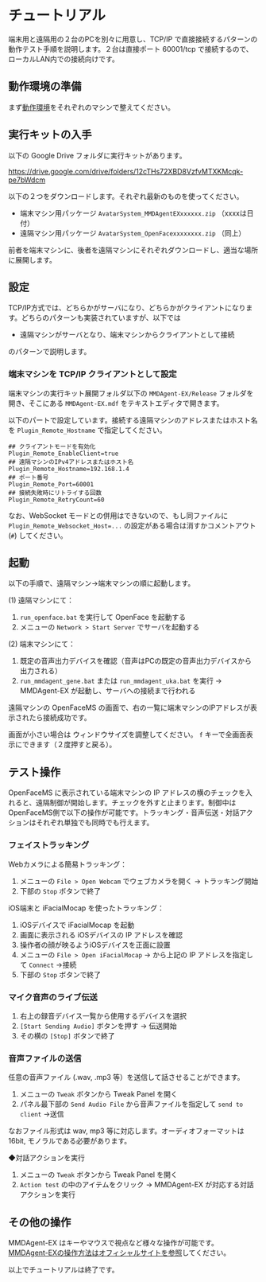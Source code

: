 # チュートリアル

端末用と遠隔用の２台のPCを別々に用意し、TCP/IP で直接接続するパターンの動作テスト手順を説明します。２台は直接ポート 60001/tcp で接続するので、ローカルLAN内での接続向けです。

## 動作環境の準備

まず[動作環境](1_Environment.md)をそれぞれのマシンで整えてください。

## 実行キットの入手

以下の Google Drive フォルダに実行キットがあります。

https://drive.google.com/drive/folders/12cTHs72XBD8VzfvMTXKMcqk-pe7bWdcm

以下の２つをダウンロードします。それぞれ最新のものを使ってください。

- 端末マシン用パッケージ  `AvatarSystem_MMDAgentEXxxxxxx.zip` （xxxxは日付）
- 遠隔マシン用パッケージ `AvatarSystem_OpenFacexxxxxxxx.zip` （同上）

前者を端末マシンに、後者を遠隔マシンにそれぞれダウンロードし、適当な場所に展開します。

## 設定

TCP/IP方式では、どちらかがサーバになり、どちらかがクライアントになります。どちらのパターンも実装されていますが、以下では

- 遠隔マシンがサーバとなり、端末マシンからクライアントとして接続

のパターンで説明します。

### 端末マシンを TCP/IP クライアントとして設定

端末マシンの実行キット展開フォルダ以下の `MMDAgent-EX/Release` フォルダを開き、そこにある `MMDAgent-EX.mdf` をテキストエディタで開きます。

以下のパートで設定しています。接続する遠隔マシンのアドレスまたはホスト名を `Plugin_Remote_Hostname` で指定してください。

```text
## クライアントモードを有効化
Plugin_Remote_EnableClient=true
## 遠隔マシンのIPv4アドレスまたはホスト名
Plugin_Remote_Hostname=192.168.1.4
## ポート番号
Plugin_Remote_Port=60001
## 接続失敗時にリトライする回数
Plugin_Remote_RetryCount=60
```

なお、WebSocket モードとの併用はできないので、もし同ファイルに `Plugin_Remote_Websocket_Host=...` の設定がある場合は消すかコメントアウト (`#`) してください。

## 起動

以下の手順で、遠隔マシン→端末マシンの順に起動します。

(1) 遠隔マシンにて：

1. `run_openface.bat` を実行して OpenFace を起動する
2. メニューの `Network > Start Server` でサーバを起動する

(2) 端末マシンにて：

1. 既定の音声出力デバイスを確認（音声はPCの既定の音声出力デバイスから出力される）
2. `run_mmdagent_gene.bat` または `run_mmdagent_uka.bat` を実行 → MMDAgent-EX が起動し、サーバへの接続まで行われる

遠隔マシンの OpenFaceMS の画面で、右の一覧に端末マシンのIPアドレスが表示されたら接続成功です。

画面が小さい場合は ウィンドウサイズを調整してください。 `f` キーで全画面表示にできます（２度押すと戻る）。

## テスト操作

OpenFaceMS に表示されている端末マシンの IP アドレスの横のチェックを入れると、遠隔制御が開始します。チェックを外すと止まります。制御中は OpenFaceMS側で以下の操作が可能です。トラッキング・音声伝送・対話アクションはそれぞれ単独でも同時でも行えます。

### フェイストラッキング

Webカメラによる簡易トラッキング：

1. メニューの `File > Open Webcam` でウェブカメラを開く → トラッキング開始
2. 下部の `Stop` ボタンで終了

iOS端末と iFacialMocap を使ったトラッキング：

1. iOSデバイスで iFacialMocap を起動
2. 画面に表示される iOSデバイスの IP アドレスを確認
3. 操作者の顔が映るようiOSデバイスを正面に設置
4. メニューの `File > Open iFacialMocap` → から上記の IP アドレスを指定して `Connect` →接続
5. 下部の `Stop` ボタンで終了

### マイク音声のライブ伝送

1. 右上の録音デバイス一覧から使用するデバイスを選択
2. `[Start Sending Audio]` ボタンを押す → 伝送開始
3. その横の `[Stop]` ボタンで終了

### 音声ファイルの送信

任意の音声ファイル (.wav, .mp3 等）を送信して話させることができます。

1. メニューの `Tweak` ボタンから Tweak Panel を開く
2. パネル最下部の `Send Audio File` から音声ファイルを指定して `send to client` →送信

なおファイル形式は wav, mp3 等に対応します。オーディオフォーマットは 16bit, モノラルである必要があります。

◆対話アクションを実行

1. メニューの `Tweak` ボタンから Tweak Panel を開く
2. `Action test` の中のアイテムをクリック → MMDAgent-EX が対応する対話アクションを実行

## その他の操作

MMDAgent-EX はキーやマウスで視点など様々な操作が可能です。 [MMDAgent-EXの操作方法はオフィシャルサイトを参照](https://mmdagent-ex.dev/docs/bindings/)してください。

以上でチュートリアルは終了です。
